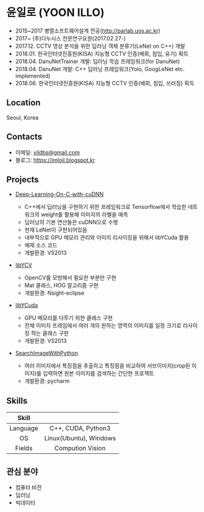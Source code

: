 # 윤일로 (YOON ILLO)
- 2015~2017 병렬소프트웨어설계 전공(http://parlab.uos.ac.kr)
- 2017~		(주)다누시스 전문연구요원(2017.02.27-)
-  2017.12. CCTV 영상 분석을 위한 딥러닝 객체 분류기(LeNet on C++) 개발 
-  2018.01. 한국인터넷진흥원(KISA) 지능형 CCTV 인증(배회, 침입, 유기) 획득
-  2018.04. DanuNetTrainer 개발: 딥러닝 학습 프레임워크(for DanuNet)
-  2018.04. DanuNet 개발: C++ 딥러닝 프레임워크(Yolo, GoogLeNet etc. implemented)
-  2018.06. 한국인터넷진흥원(KISA) 지능형 CCTV 인증(배회, 침입, 쓰러짐) 획득

## Location
Seoul, Korea

## Contacts
- 이메일: yildbs@gmail.com
- 블로그: https://imloil.blogspot.kr

## Projects
- [Deep-Learning-On-C-with-cuDNN](https://github.com/yildbs/Deep-Leaning-On-C-with-cuDNN)
	- C++에서 딥러닝을 구현하기 위한 프레임워크로 Tensorflow에서 학습한 네트워크의 weight를 활용해 이미지의 라벨을 예측
	- 딥러닝의 기본 연산들은 cuDNN으로 수행
	- 현재 LeNet이 구현되어있음
	- 내부적으로 GPU 메모리 관리와 이미지 리사이징을 위해서 libYCuda 활용
	- 예제 소스 코드
	- 개발환경: VS2013

- [libYCV](https://github.com/yildbs/libYCV)
	- OpenCV를 모방해서 필요한 부분만 구현
	- Mat 클래스, HOG 알고리즘 구현
	- 개발환경: Nsight-eclipse

- [libYCuda](https://github.com/yildbs/libYCuda)
	- GPU 메모리를 다루기 위한 클래스 구현
	- 전체 이미지 프레임에서 여러 개의 원하는 영역의 이미지를 일정 크기로 리사이징 하는 클래스 구현
	- 개발환경: VS2013

- [SearchImageWithPython](https://github.com/yildbs/SearchImageWithPython)
	- 여러 이미지에서 특징점을 추출하고 특징점을 비교하여 서브이미지(crop된 이미지)를 입력하면 원본 이미지를 검색하는 간단한 프로젝트
	- 개발환경: pycharm

## Skills
|	Skill	|					  	 	|
| :-------: | :-----------------------:	|
| Language  | C++, CUDA, Python3		|
| OS		| Linux(Ubuntu), Windows	|
| Fields	| Compution Vision 			|

## 관심 분야
- 컴퓨터 비전
- 딥러닝
- 빅데이터
